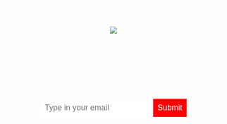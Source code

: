# stutern-project
<!DOCTYPE html>
<head>
  <title>JOSEPH OLUWASEGUN</title>
  <style>
    body {
      text-align: center;
      background: url("https://imgoat.com/uploads/5d8ce590ad/196406.jpg");
      background-size: cover;
      background-position:normal;
      color: white;
      font-family: ;
    }
    p {
      font-size: 22px;
    }
    input {
      border: 0;
      padding: 10px;
      font-size: 18px;
    }
    input[type="submit"] {
      background: red;
      color: white;
    }
  </style>
</head>
<body>
  <img src="https://imgoat.com/uploads/5d8ce590ad/196409.jpg">
  <p>Hi! I'm Oluwasegun, a Lagos-based Digital marketer and web developer/programmer . Say hello or contact me below by submitting your email, THANK YOU!</p>
  <input type="email" placeholder="Type in your email ">
  <input type="submit">
</body>
